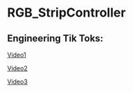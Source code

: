 # RGB_StripController

## Engineering Tik Toks:
[Video1](https://www.tiktok.com/@whelajos/video/6949434276110699782)

[Video2](https://www.tiktok.com/@whelajos/video/6950166463214882053?is_from_webapp=1&sender_device=pc&web_id6945164296968734214)

[Video3](https://www.tiktok.com/@whelajos/video/6951371105932152069?is_from_webapp=1&sender_device=pc&web_id6945164296968734214) 
